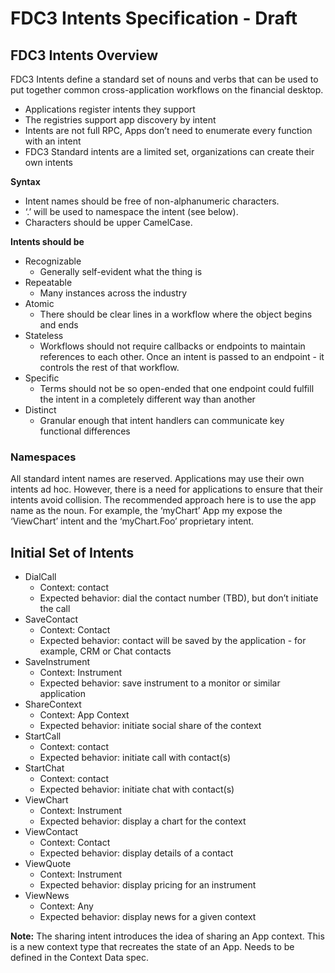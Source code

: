 # FDC3 Intents Specification - Draft #
## FDC3 Intents Overview ##
FDC3 Intents define a standard set of nouns and verbs that can be used to put together common cross-application workflows on the financial desktop.  

* Applications register intents they support
* The registries support app discovery by intent
* Intents are not full RPC, Apps don’t need to enumerate every function with an intent
* FDC3 Standard intents are a limited set, organizations can create their own intents

**Syntax**
* Intent names should be free of non-alphanumeric characters.   
* ‘.’ will be used to namespace the intent (see below).  
* Characters should be upper CamelCase.

**Intents should be**
* Recognizable
    * Generally self-evident what the thing is
* Repeatable
    * Many instances across the industry
* Atomic
    * There should be clear lines in a workflow where the object begins and ends
* Stateless
    * Workflows should not require callbacks or endpoints to maintain references to each other.  Once an intent is passed to an endpoint - it controls the rest of that workflow. 
* Specific
    * Terms should not be so open-ended that one endpoint could fulfill the intent in a completely different way than another
* Distinct
    * Granular enough that intent handlers can communicate key functional differences 

### Namespaces ###
All standard intent names are reserved. Applications  may use their own intents ad hoc. 
However, there is a need for applications to ensure that their intents avoid collision. The recommended approach here is to use the app name as the noun.  For example, the ‘myChart’ App my expose the ‘ViewChart’ intent and the ‘myChart.Foo’ proprietary intent.

## Initial Set of Intents ##

* DialCall
    * Context: contact
    * Expected behavior: dial the contact number (TBD), but don’t initiate the call
* SaveContact
    * Context: Contact
    * Expected behavior: contact will be saved by the application - for example, CRM or Chat contacts
* SaveInstrument
    * Context: Instrument
    * Expected behavior: save instrument to a monitor or similar application
* ShareContext
    * Context: App Context
    * Expected behavior: initiate social share of the context 
* StartCall
    * Context: contact
    * Expected behavior: initiate call with contact(s)
* StartChat
  * Context: contact
  * Expected behavior: initiate chat with contact(s)
* ViewChart
   * Context: Instrument
   * Expected behavior: display a chart for the context
* ViewContact
   * Context: Contact
   * Expected behavior: display details of a contact
* ViewQuote
   * Context: Instrument
   * Expected behavior: display pricing for an instrument
* ViewNews
   * Context: Any
   * Expected behavior: display news for a given context


**Note:**
The sharing intent introduces the idea of sharing an App context.  This is a new context type that recreates the state of an App.  Needs to be defined in the Context Data spec.
